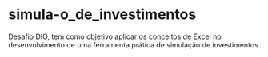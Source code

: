 # simula-o_de_investimentos
Desafio DIO, tem como objetivo aplicar os conceitos de Excel no desenvolvimento de uma ferramenta prática de simulação de investimentos.
